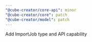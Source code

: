 ```yaml
---
"@cube-creator/core-api": minor
"@cube-creator/core": patch
"@cube-creator/model": patch
---
```


Add ImportJob type and API capability
